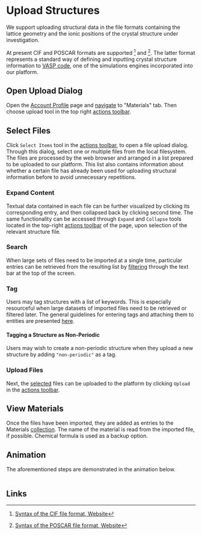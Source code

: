 # Upload Structures

We support uploading structural data in the file formats containing the lattice geometry and the ionic positions of the crystal structure under investigation. 

At present CIF and POSCAR formats are supported [^1] and [^2]. The latter format represents a standard way of defining and inputting crystal structure information to [VASP code](../../software-directory/modeling/vasp/overview.md), one of the simulations engines incorporated into our platform.

## Open Upload Dialog

Open the [Account Profile](../../accounts/ui/profile-page.md) page and [navigate](../../ui/specific/tabs-navigator.md) to "Materials" tab. Then choose upload tool <i class="zmdi zmdi-upload zmdi-hc-border"></i> in the top right [actions toolbar](../../entities-general/ui/explorer.md#actions-toolbar).

## Select Files

Click `Select Items` tool <i class="zmdi zmdi-collection-plus zmdi-hc-border"></i> in the [actions toolbar](../../entities-general/ui/explorer.md#actions-toolbar), to open a file upload dialog. Through this dialog, select one or multiple files from the local filesystem. The files are processed by the web browser and arranged in a list prepared to be uploaded to our platform. This list also contains information about whether a certain file has already been used for uploading structural information before to avoid unnecessary repetitions.

### Expand Content

Textual data contained in each file can be further visualized by clicking its corresponding entry, and then collapsed back by clicking second time.  The same functionality can be accessed through `Expand` and `Collapse` tools located in the top-right [actions toolbar](../../entities-general/ui/explorer.md#actions-toolbar) of the page, upon selection of the relevant structure file.

### Search

When large sets of files need to be imported at a single time, particular entries can be retrieved from the resulting list by [filtering](../../entities-general/actions/search.md) through the text bar at the top of the screen. 

### Tag

Users may tag structures with a list of keywords. This is especially resourceful when large datasets of imported files need to be retrieved or filtered later. The general guidelines for entering tags and attaching them to entities are presented [here](../../entities-general/actions/metadata.md).

#### Tagging a Structure as Non-Periodic
Users may wish to create a non-periodic structure when they upload a new structure by adding `"non-periodic"` as a tag.

### Upload Files

Next, the [selected](../../entities-general/actions/select.md) files can be uploaded to the platform by clicking `Upload` <i class="zmdi zmdi-upload zmdi-hc-border"></i> in the [actions toolbar](../../entities-general/ui/explorer.md#actions-toolbar). 

## View Materials

Once the files have been imported, they are added as entries to the Materials [collection](../../accounts/collections.md). The name of the material is read from the imported file, if possible. Chemical formula is used as a backup option.  

## Animation

The aforementioned steps are demonstrated in the animation below.

<img data-gifffer="/images/materials/upload.gif" />

## Links

[^1]: [Syntax of the CIF file format, Website](https://www.iucr.org/resources/cif/spec/version1.1/cifsyntax)
[^2]: [Syntax of the POSCAR file format, Website](http://cms.mpi.univie.ac.at/vasp/guide/node59.html)

